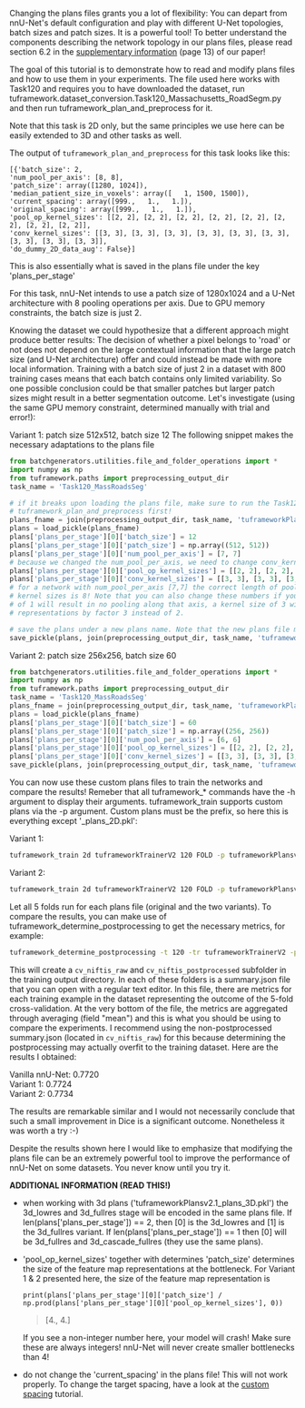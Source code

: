 Changing the plans files grants you a lot of flexibility: You can depart from nnU-Net's default configuration and play 
with different U-Net topologies, batch sizes and patch sizes. It is a powerful tool!
To better understand the components describing the network topology in our plans files, please read section 6.2 
in the [supplementary information](https://static-content.springer.com/esm/art%3A10.1038%2Fs41592-020-01008-z/MediaObjects/41592_2020_1008_MOESM1_ESM.pdf) 
(page 13) of our paper!
    
The goal of this tutorial is to demonstrate how to read and modify plans files and how to use them in your 
experiments. The file used here works with Task120 and requires you to have downloaded the dataset, run 
tuframework.dataset_conversion.Task120_Massachusetts_RoadSegm.py and then run tuframework_plan_and_preprocess for it.

Note that this task is 2D only, but the same principles we use here can be easily extended to 3D and other tasks as well.

The output of `tuframework_plan_and_preprocess` for this task looks like this:

    [{'batch_size': 2, 
    'num_pool_per_axis': [8, 8], 
    'patch_size': array([1280, 1024]), 
    'median_patient_size_in_voxels': array([   1, 1500, 1500]), 
    'current_spacing': array([999.,   1.,   1.]), 
    'original_spacing': array([999.,   1.,   1.]), 
    'pool_op_kernel_sizes': [[2, 2], [2, 2], [2, 2], [2, 2], [2, 2], [2, 2], [2, 2], [2, 2]], 
    'conv_kernel_sizes': [[3, 3], [3, 3], [3, 3], [3, 3], [3, 3], [3, 3], [3, 3], [3, 3], [3, 3]], 
    'do_dummy_2D_data_aug': False}]

This is also essentially what is saved in the plans file under the key 'plans_per_stage'

For this task, nnU-Net intends to use a patch size of 1280x1024 and a U-Net architecture with 8 pooling 
operations per axis. Due to GPU memory constraints, the batch size is just 2.

Knowing the dataset we could hypothesize that a different approach might produce better results: The decision 
of whether a pixel belongs to 'road' or not does not depend on the large contextual information that the large 
patch size (and U-Net architecture) offer and could instead be made with more local information. Training with
a batch size of just 2 in a dataset with 800 training cases means that each batch contains only limited variability.
So one possible conclusion could be that smaller patches but larger patch sizes might result in a better 
segmentation outcome. Let's investigate (using the same GPU memory constraint, determined manually with trial 
and error!):

Variant 1: patch size 512x512, batch size 12
The following snippet makes the necessary adaptations to the plans file

```python
from batchgenerators.utilities.file_and_folder_operations import *
import numpy as np
from tuframework.paths import preprocessing_output_dir
task_name = 'Task120_MassRoadsSeg'

# if it breaks upon loading the plans file, make sure to run the Task120 dataset conversion and
# tuframework_plan_and_preprocess first!
plans_fname = join(preprocessing_output_dir, task_name, 'tuframeworkPlansv2.1_plans_2D.pkl')
plans = load_pickle(plans_fname)
plans['plans_per_stage'][0]['batch_size'] = 12
plans['plans_per_stage'][0]['patch_size'] = np.array((512, 512))
plans['plans_per_stage'][0]['num_pool_per_axis'] = [7, 7]
# because we changed the num_pool_per_axis, we need to change conv_kernel_sizes and pool_op_kernel_sizes as well!
plans['plans_per_stage'][0]['pool_op_kernel_sizes'] = [[2, 2], [2, 2], [2, 2], [2, 2], [2, 2], [2, 2], [2, 2]]
plans['plans_per_stage'][0]['conv_kernel_sizes'] = [[3, 3], [3, 3], [3, 3], [3, 3], [3, 3], [3, 3], [3, 3], [3, 3]]
# for a network with num_pool_per_axis [7,7] the correct length of pool kernel sizes is 7 and the length of conv
# kernel sizes is 8! Note that you can also change these numbers if you believe it makes sense. A pool kernel size
# of 1 will result in no pooling along that axis, a kernel size of 3 will reduce the size of the feature map
# representations by factor 3 instead of 2.

# save the plans under a new plans name. Note that the new plans file must end with _plans_2D.pkl!
save_pickle(plans, join(preprocessing_output_dir, task_name, 'tuframeworkPlansv2.1_ps512_bs12_plans_2D.pkl'))
```


Variant 2: patch size 256x256, batch size 60

```python
from batchgenerators.utilities.file_and_folder_operations import *
import numpy as np
from tuframework.paths import preprocessing_output_dir
task_name = 'Task120_MassRoadsSeg'
plans_fname = join(preprocessing_output_dir, task_name, 'tuframeworkPlansv2.1_plans_2D.pkl')
plans = load_pickle(plans_fname)
plans['plans_per_stage'][0]['batch_size'] = 60
plans['plans_per_stage'][0]['patch_size'] = np.array((256, 256))
plans['plans_per_stage'][0]['num_pool_per_axis'] = [6, 6]
plans['plans_per_stage'][0]['pool_op_kernel_sizes'] = [[2, 2], [2, 2], [2, 2], [2, 2], [2, 2], [2, 2]]
plans['plans_per_stage'][0]['conv_kernel_sizes'] = [[3, 3], [3, 3], [3, 3], [3, 3], [3, 3], [3, 3], [3, 3]]
save_pickle(plans, join(preprocessing_output_dir, task_name, 'tuframeworkPlansv2.1_ps256_bs60_plans_2D.pkl'))
```

You can now use these custom plans files to train the networks and compare the results! Remeber that all tuframework_*
commands have the -h argument to display their arguments. tuframework_train supports custom plans via the -p argument.
Custom plans must be the prefix, so here this is everything except '_plans_2D.pkl':

Variant 1:
```bash
tuframework_train 2d tuframeworkTrainerV2 120 FOLD -p tuframeworkPlansv2.1_ps512_bs12
```

Variant 2:
```bash
tuframework_train 2d tuframeworkTrainerV2 120 FOLD -p tuframeworkPlansv2.1_ps256_bs60
```


Let all 5 folds run for each plans file (original and the two variants). To compare the results, you can make use of
tuframework_determine_postprocessing to get the necessary metrics, for example:

```bash
tuframework_determine_postprocessing -t 120 -tr tuframeworkTrainerV2 -p tuframeworkPlansv2.1_ps512_bs12 -m 2d
```

This will create a `cv_niftis_raw` and `cv_niftis_postprocessed` subfolder in the training output directory. In each
 of these folders is a summary.json file that you can open with a regular text editor. In this file, there are metrics 
 for each training example in the dataset representing the outcome of the 5-fold cross-validation. At the very bottom 
 of the file, the metrics are aggregated through averaging (field "mean") and this is what you should be using to 
 compare the experiments. I recommend using the non-postprocessed summary.json (located in `cv_niftis_raw`) for this 
 because determining the postprocessing may actually overfit to the training dataset. Here are the results I obtained:
 
Vanilla nnU-Net:    0.7720\
Variant 1: 0.7724\
Variant 2: 0.7734

The results are remarkable similar and I would not necessarily conclude that such a small improvement in Dice is a 
significant outcome. Nonetheless it was worth a try :-)

Despite the results shown here I would like to emphasize that modifying the plans file can be an extremely powerful 
tool to improve the performance of nnU-Net on some datasets. You never know until you try it.

**ADDITIONAL INFORMATION (READ THIS!)**

  - when working with 3d plans ('tuframeworkPlansv2.1_plans_3D.pkl') the 3d_lowres and 3d_fullres stage will be encoded
    in the same plans file. If len(plans['plans_per_stage']) == 2, then [0] is the 3d_lowres and [1] is the 
    3d_fullres variant. If len(plans['plans_per_stage']) == 1 then [0] will be 3d_fullres and 3d_cascade_fullres 
    (they use the same plans).
    
  - 'pool_op_kernel_sizes' together with determines 'patch_size' determines the size of the feature map 
    representations at the bottleneck. For Variant 1 & 2 presented here, the size of the feature map representation is
    
    `print(plans['plans_per_stage'][0]['patch_size'] / np.prod(plans['plans_per_stage'][0]['pool_op_kernel_sizes'], 0))`
    
    > [4., 4.]
    
    If you see a non-integer number here, your model will crash! Make sure these are always integers!
    nnU-Net will never create smaller bottlenecks than 4!

  - do not change the 'current_spacing' in the plans file! This will not work properly. To change the target spacing, 
  have a look at the [custom spacing](custom_spacing.md) tutorial.